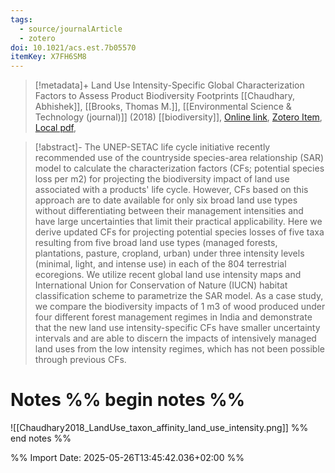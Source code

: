 ```yaml
---
tags:
  - source/journalArticle
  - zotero
doi: 10.1021/acs.est.7b05570
itemKey: X7FH6SM8
---
```

>[!metadata]+
> Land Use Intensity-Specific Global Characterization Factors to Assess Product Biodiversity Footprints
> [[Chaudhary, Abhishek]], [[Brooks, Thomas M.]], 
> [[Environmental Science & Technology (journal)]] (2018)
> [[biodiversity]], 
> [Online link](https://pubs.acs.org/doi/10.1021/acs.est.7b05570), [Zotero Item](zotero://select/library/items/X7FH6SM8), [Local pdf](file://C:/Users/aburg/Documents/references/zotero/storage/569TDA63/chaudhary-brooks-2018-land-use-intensity-specific-global-characterization-factors-to-assess-product-biodiversity.pdf), 

>[!abstract]-
>The UNEP-SETAC life cycle initiative recently recommended use of the countryside species-area relationship (SAR) model to calculate the characterization factors (CFs; potential species loss per m2) for projecting the biodiversity impact of land use associated with a products' life cycle. However, CFs based on this approach are to date available for only six broad land use types without differentiating between their management intensities and have large uncertainties that limit their practical applicability. Here we derive updated CFs for projecting potential species losses of five taxa resulting from five broad land use types (managed forests, plantations, pasture, cropland, urban) under three intensity levels (minimal, light, and intense use) in each of the 804 terrestrial ecoregions. We utilize recent global land use intensity maps and International Union for Conservation of Nature (IUCN) habitat classification scheme to parametrize the SAR model. As a case study, we compare the biodiversity impacts of 1 m3 of wood produced under four different forest management regimes in India and demonstrate that the new land use intensity-specific CFs have smaller uncertainty intervals and are able to discern the impacts of intensively managed land uses from the low intensity regimes, which has not been possible through previous CFs.

# Notes %% begin notes %%
![[Chaudhary2018_LandUse_taxon_affinity_land_use_intensity.png]]
%% end notes %%




%% Import Date: 2025-05-26T13:45:42.036+02:00 %%
